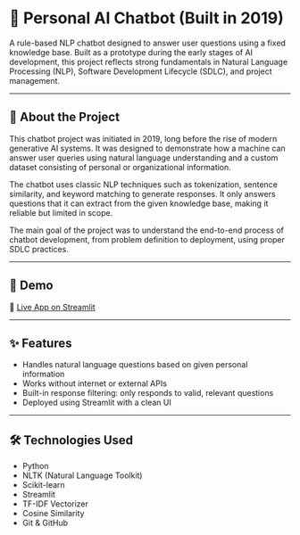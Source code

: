 # 🤖 Personal AI Chatbot (Built in 2019)

A rule-based NLP chatbot designed to answer user questions using a fixed knowledge base. Built as a prototype during the early stages of AI development, this project reflects strong fundamentals in Natural Language Processing (NLP), Software Development Lifecycle (SDLC), and project management.

---

## 🧠 About the Project

This chatbot project was initiated in 2019, long before the rise of modern generative AI systems. It was designed to demonstrate how a machine can answer user queries using natural language understanding and a custom dataset consisting of personal or organizational information.

The chatbot uses classic NLP techniques such as tokenization, sentence similarity, and keyword matching to generate responses. It only answers questions that it can extract from the given knowledge base, making it reliable but limited in scope.

The main goal of the project was to understand the end-to-end process of chatbot development, from problem definition to deployment, using proper SDLC practices.

---

## 🎥 Demo

🚀 [Live App on Streamlit](https://personalchatbot-kothawadechatbot.streamlit.app/)

---

## ✨ Features

- Handles natural language questions based on given personal information
- Works without internet or external APIs
- Built-in response filtering: only responds to valid, relevant questions
- Deployed using Streamlit with a clean UI

---

## 🛠️ Technologies Used

- Python
- NLTK (Natural Language Toolkit)
- Scikit-learn
- Streamlit
- TF-IDF Vectorizer
- Cosine Similarity
- Git & GitHub







